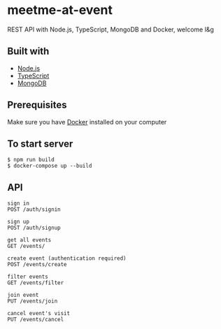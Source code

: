 # meetme-at-event
REST API with Node.js, TypeScript, MongoDB and Docker, welcome l&amp;g

## Built with
- [Node.js](https://nodejs.org/en/)
- [TypeScript](https://www.typescriptlang.org/)
- [MongoDB](https://www.mongodb.com/)

## Prerequisites

Make sure you have [Docker](https://www.docker.com/) installed on your computer

## To start server
```
$ npm run build
$ docker-compose up --build
``` 

## API
```
sign in
POST /auth/signin

sign up
POST /auth/signup

get all events
GET /events/

create event (authentication required)
POST /events/create

filter events
GET /events/filter

join event
PUT /events/join

cancel event's visit
PUT /events/cancel
```
